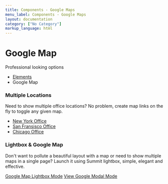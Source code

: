 ```yaml
---
title: Components - Google Maps
menu_label: Components - Google Maps
layout: documentation
category: ["No Category"]
markup_language: html
---
```


<!-- Intro Title Section 1 -->
<div class="section-block intro-title-1 sm">
  <div class="row">
    <div class="col w-full">
      <div class="title-container">
        <div class="title-container-inner">
          <div class="row flex">
            <div class="col w-6/12 v-align-middle">
              <div>
                <h1 class="mb-0">Google Map</h1>
                <p class="lead mb-0 mb-mobile-20">Professional looking options</p>
              </div>
            </div>
            <div class="col w-6/12 v-align-middle">
              <div>
                <ul class="breadcrumb inline-block mb-0 pull-right clear-float-on-mobile">
                  <li>
                    <a href="index.html">Elements</a>
                  </li>
                  <li> Google Map </li>
                </ul>
              </div>
            </div>
          </div>
        </div>
      </div>
    </div>
  </div>
</div>
<!-- Intro Title Section 1 End -->
<!-- Map Section -->
<div class="section-block no-padding">
  <div class="row collapse full-width">
    <div class="col w-full center">
      <div class="map-container" data-coordinates="[[40.723301,-74.002988],[40.733301,-74.043988],[40.723301,-73.907888]]" data-icon="&quot;images/assets/map-marker.png&quot;,&quot;images/assets/map-marker.png&quot;,&quot;images/assets/map-marker.png&quot;" data-info="&quot;Office One<br>44 St. West 32&quot;,&quot;Office Two<br>44 St. West 32&quot;,&quot;Office Three<br>44 St. West 32&quot;" data-zoom-level="13" data-style="color">
        <div class="map-canvas" id="map-1"></div>
      </div>
    </div>
  </div>
</div>
<!-- Map Section End -->
<!-- Multiple Locations -->
<div class="section-block replicable-content">
  <div class="row">
    <div class="col w-4/12">
      <h3 class="mb-50">Multiple Locations</h3>
      <div class="map-pan-link-container">
        <p class="lead">Need to show multiple office locations? No problem, create map links on the fly to toggle any given map.</p>
        <ul class="list-unstyled">
          <li><a href="#" class="active map-pan-link" data-target-map="map-canvas-2" data-coordinates="[[40.723301,-74.002988]]">New York Office</a></li>
          <li><a href="#" class="map-pan-link" data-target-map="map-canvas-2" data-coordinates="[[37.774929, -122.419416]]" data-icon="&quot;images/assets/map-marker-2.png&quot;" data-info="&quot;Downtown San Fransisco Office&quot;">San Fransisco Office</a></li>
          <li><a href="#" class="map-pan-link" data-target-map="map-canvas-2" data-coordinates="[[41.875388, -87.638261]]" data-icon="&quot;images/assets/map-marker.png&quot;" data-info="&quot;Downtown San Fransisco Office&quot;">Chicago Office</a></li>
        </ul>
      </div>
    </div>
    <div class="col w-8/12">
      <div class="map-container mb-30" data-coordinates="[[40.723301,-74.002988]]" data-icon="&quot;images/assets/map-marker.png&quot;" data-info="&quot;Downtown New York Office<br>44 St. West 32&quot;" data-zoom-level="16" data-style="greyscale">
        <div class="map-canvas" id="map-canvas-2"></div>
      </div>
    </div>
  </div>
</div>
<!-- Multiple Locations End -->
<!-- Map Lightbox -->
<div class="section-block bg-grey-ultralight">
  <div class="row">
    <div class="col w-4/12">
      <h3 class="mb-50">Lightbox &amp; Google Map</h3>
    </div>
    <div class="col w-8/12">
      <p class="lead">Don't want to pollute a beautiful layout with a map or need to show multiple maps in a single page? Launch it using Summit lightbox, simple, elegant and effective.</p>
      <a data-content="iframe" data-toolbar="" href="http://maps.google.com?q=40.723301,-74.002988&amp;output=embed&amp;z=18" class="lightbox-link button rounded size-md bg-theme bg-hover-theme color-white color-hover-white"><span class="icon-pin left"></span> Google Map Lightbox Mode</a>
      <a data-content="iframe" data-toolbar="" data-modal-mode="" href="http://maps.google.com?q=40.723301,-74.002988&amp;output=embed&amp;z=18" class="lightbox-link button rounded size-md bg-theme bg-hover-theme color-white color-hover-white"><span class="icon-pin left"></span> View Google Modal Mode</a>
    </div>
  </div>
</div>
<!-- Map Lightbox End -->
